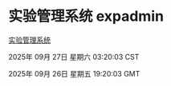 # 实验管理系统 expadmin
[实验管理系统](http://59.174.11.10:56808/expadmin-782313d2-e1b1-4ea7-932e-3a55e6a1a4d0/)

2025年 09月 27日 星期六 03:20:03 CST

2025年 09月 26日 星期五 19:20:03 GMT

